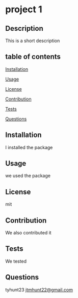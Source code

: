 # project 1

  ## Description
  This is a short description 

  ## table of contents
  [Installation](##Installation) 

  [Usage](##Usage) 

  [License](##License) 

  [Contribution](##Contribution)

  [Tests](##Tests) 
 
  [Questions](##Questions)


  ## Installation
  I installed the package 

  ## Usage
  we used the package 

  ## License
  mit
  
  ## Contribution
  We also contributed it

  ## Tests
  We tested

  ## Questions
  tyhunt23
  jtmhunt22@gmail.com

